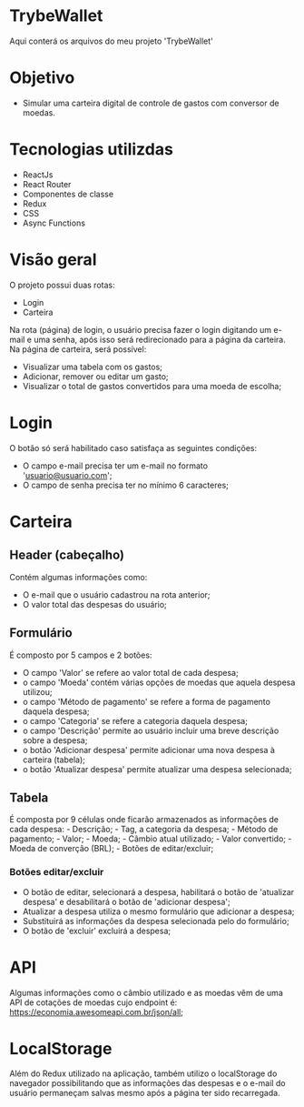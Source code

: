 # TrybeWallet

Aqui conterá os arquivos do meu projeto 'TrybeWallet'

# Objetivo

- Simular uma carteira digital de controle de gastos com conversor de moedas.

# Tecnologias utilizdas
- ReactJs
- React Router
- Componentes de classe
- Redux
- CSS
- Async Functions

# Visão geral

O projeto possui duas rotas:
 - Login
 - Carteira

Na rota (página) de login, o usuário precisa fazer o login digitando um e-mail e uma senha, após isso será redirecionado para a página da carteira.
Na página de carteira, será possível:
- Visualizar uma tabela com os gastos;
- Adicionar, remover ou editar um gasto;
- Visualizar o total de gastos convertidos para uma moeda de escolha;

# Login
 O botão só será habilitado caso satisfaça as seguintes condições:
  - O campo e-mail precisa ter um e-mail no formato 'usuario@usuario.com';
  - O campo de senha precisa ter no mínimo 6 caracteres;
  
# Carteira

## Header (cabeçalho)
  Contém algumas informações como:
  - O e-mail que o usuário cadastrou na rota anterior;
  - O valor total das despesas do usuário;

## Formulário
  É composto por 5 campos e 2 botões:
  - O campo 'Valor' se refere ao valor total de cada despesa;
  - o campo 'Moeda' contém várias opções de moedas que aquela despesa utilizou;
  - o campo 'Método de pagamento' se refere a forma de pagamento daquela despesa;
  - o campo 'Categoria' se refere a categoria daquela despesa;
  - o campo 'Descrição' permite ao usuário incluir uma breve descrição sobre a despesa;
  - o botão 'Adicionar despesa' permite adicionar uma nova despesa à carteira (tabela);
  - o botão 'Atualizar despesa' permite atualizar uma despesa selecionada;
  
  ## Tabela
   É composta por 9 células onde ficarão armazenados as informações de cada despesa:
    - Descrição;
    - Tag, a categoria da despesa;
    - Método de pagamento;
    - Valor;
    - Moeda;
    - Câmbio atual utilizado;
    - Valor convertido;
    - Moeda de converção (BRL);
    - Botões de editar/excluir;
    
   ### Botões editar/excluir
   - O botão de editar, selecionará a despesa, habilitará o botão de 'atualizar despesa' e desabilitará o botão de 'adicionar despesa';
   - Atualizar a despesa utiliza o mesmo formulário que adicionar a despesa;
   - Substituirá as informações da despesa selecionada pelo do formulário;
   - O botão de 'excluir' excluirá a despesa;
      
   # API
   Algumas informações como o câmbio utilizado e as moedas vêm de uma API de cotações de moedas cujo endpoint é: https://economia.awesomeapi.com.br/json/all;
     
   # LocalStorage
   Além do Redux utilizado na aplicação, também utilizo o localStorage do navegador possibilitando que as informações das despesas e o e-mail do usuário permaneçam salvas mesmo após a página ter sido recarregada.
  

